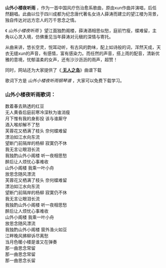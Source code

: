 

**山外小楼夜听雨**
，作为一首中国风疗伤治愈系歌曲，原由xun作曲并演唱，后任然翻唱。此曲以位于四川成都为纪念唐代著名女诗人薛涛而建立的望江楼为背景，独自传达对远方恋人的万千思念之情。

《 _山外小楼夜听雨_ 》望江面独酌阁楼，薛涛酒相思似愁，庭前竹瘦，蝶难留，主角以心灵入境，仿佛重见当年薛涛对元稹的深情与寄托。

从曲来讲，悠长空灵，悦耳动听，有古风的韵味，配上如诗般的词，浑然天成，天衣无缝xun的声音，有感情，富有感染力。而任然的声音，搭上雨的配音，清新优雅的意境，忧郁温柔的女声，还有沙沙沥沥的雨声，超赞！

同时，网站还为大家提供了《[ **无人之岛**](Music-11338-无人之岛-任然.html "无人之岛")》曲谱下载

歌词下方是 _山外小楼夜听雨钢琴谱_ ，大家可以免费下载学习。

### 山外小楼夜听雨歌词：

数着春去熟透的红豆  
无人黄昏后庭前寒冷深秋为谁消瘦  
月下惟有我的身影投 该与谁厮守  
酒入喉却解不了愁  
芙蓉花又栖满了枝头 奈何蝶难留  
漂泊如江水向东流  
望断门前隔岸的杨柳 寂寞仍不休  
我无言让眼泪长流  
我独酌山外小阁楼 听一夜相思愁  
醉后让人烦忧心事难收  
山外小阁楼 我乘一叶小舟  
放思念随风漂流  
芙蓉花又栖满了枝头 奈何蝶难留  
漂泊如江水向东流  
望断门前隔岸的杨柳 寂寞仍不休  
我无言让眼泪长流  
我独酌山外小阁楼 听一夜相思愁  
醉后让人烦忧心事难收  
山外小阁楼 我乘一叶小舟  
放思念随风漂流  
我独酌山外小阁楼 窗外渔火如豆  
江畔晚风拂柳诉尽离愁  
当月色暖小楼是谁又在弹奏  
那一曲思念常留  
那一曲思念常留  
那一曲思念长留

